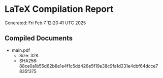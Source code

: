 # LaTeX Compilation Report
Generated: Fri Feb  7 12:20:41 UTC 2025
## Compiled Documents
- main.pdf
  - Size: 32K
  - SHA256: 88ce0a1b55d62b8e1e4f1c5dd426e5f19e38c9fa1d331e4dbf64dcce7835f375
